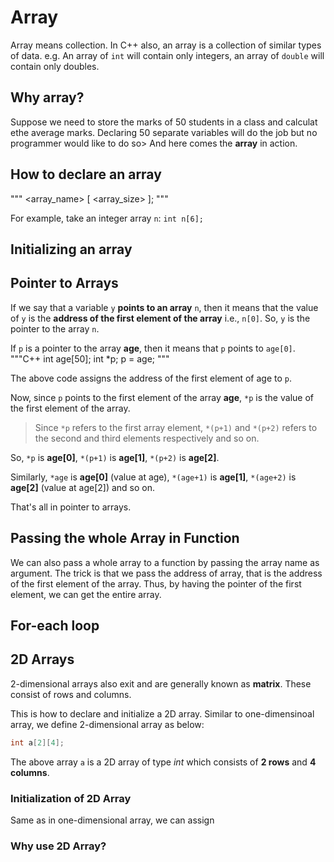 # Array
Array means collection. In C++ also, an array is a collection of similar types of data.
e.g. An array of `int` will contain only integers, an array of `double` will contain only doubles.
## Why array?
Suppose we need to store the marks of 50 students in a class and calculat ethe average marks. Declaring 50 separate variables will do the job but no programmer would like to do so> And here comes the **array** in action.

## How to declare an array
"""
<datatype> <array_name> [ <array_size> ];
"""

For example, take an integer array `n`:
`int n[6];`




## Initializing an array

## Pointer to Arrays
If we say that a variable `y` **points to an array** `n`, then it means that the value of `y` is the **address of the first element of the array** i.e., `n[0]`. So, `y` is the pointer to the array `n`.

If `p` is a pointer to the array **age**, then it means that `p` points to `age[0]`.
"""C++
int age[50];
int *p;
p = age;
"""

The above code assigns the address of the first element of age to `p`.

Now, since `p` points to the first element of the array **age**, `*p` is the value of the first element of the array.

> Since `*p` refers to the first array element, `*(p+1)` and `*(p+2)` refers to the second and third elements respectively and so on.

So, `*p` is **age[0]**, `*(p+1)` is **age[1]**, `*(p+2)` is **age[2]**.

Similarly, `*age` is **age[0]** (value at age), `*(age+1)` is **age[1]**, `*(age+2)` is **age[2]** (value at age[2]) and so on.

That's all in pointer to arrays.


## Passing the whole Array in Function
We can also pass a whole array to a function by passing the array name as argument. The trick is that we pass the address of array, that is the address of the first element of the array.
Thus, by having the pointer of the first element, we can get the entire array.
## For-each loop

## 2D Arrays
2-dimensional arrays also exit and are generally known as **matrix**. These consist of rows and columns.

This is how to declare and initialize a 2D array. Similar to one-dimensinoal array, we define 2-dimensional array as below:
```C++
int a[2][4];
```
The above array `a` is a 2D array of type *int* which consists of **2 rows** and **4 columns**.

### Initialization of 2D Array
Same as in one-dimensional array, we can assign



### Why use 2D Array?
